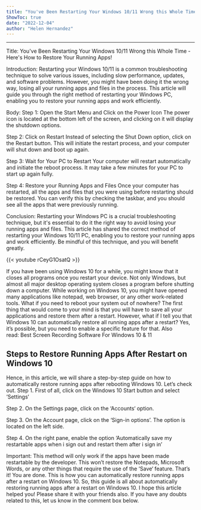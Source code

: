 ```yaml
---
title: "You've Been Restarting Your Windows 10/11 Wrong this Whole Time - Here's How to Restore Your Running Apps!"
ShowToc: true 
date: "2022-12-04"
author: "Helen Hernandez"
---
```

*****
Title: You've Been Restarting Your Windows 10/11 Wrong this Whole Time - Here's How to Restore Your Running Apps!

Introduction:
Restarting your Windows 10/11 is a common troubleshooting technique to solve various issues, including slow performance, updates, and software problems. However, you might have been doing it the wrong way, losing all your running apps and files in the process. This article will guide you through the right method of restarting your Windows PC, enabling you to restore your running apps and work efficiently.

Body:
Step 1: Open the Start Menu and Click on the Power Icon
The power icon is located at the bottom left of the screen, and clicking on it will display the shutdown options.

Step 2: Click on Restart
Instead of selecting the Shut Down option, click on the Restart button. This will initiate the restart process, and your computer will shut down and boot up again.

Step 3: Wait for Your PC to Restart
Your computer will restart automatically and initiate the reboot process. It may take a few minutes for your PC to start up again fully.

Step 4: Restore your Running Apps and Files
Once your computer has restarted, all the apps and files that you were using before restarting should be restored. You can verify this by checking the taskbar, and you should see all the apps that were previously running.

Conclusion:
Restarting your Windows PC is a crucial troubleshooting technique, but it's essential to do it the right way to avoid losing your running apps and files. This article has shared the correct method of restarting your Windows 10/11 PC, enabling you to restore your running apps and work efficiently. Be mindful of this technique, and you will benefit greatly.

{{< youtube rCeyG1OsatQ >}} 



If you have been using Windows 10 for a while, you might know that it closes all programs once you restart your device. Not only Windows, but almost all major desktop operating system closes a program before shutting down a computer.
While working on Windows 10, you might have opened many applications like notepad, web browser, or any other work-related tools. What if you need to reboot your system out of nowhere? The first thing that would come to your mind is that you will have to save all your applications and restore them after a restart.
However, what if I tell you that Windows 10 can automatically restore all running apps after a restart? Yes, it’s possible, but you need to enable a specific feature for that.
Also read: Best Screen Recording Software For Windows 10 & 11

 
## Steps to Restore Running Apps After Restart on Windows 10


Hence, in this article, we will share a step-by-step guide on how to automatically restore running apps after rebooting Windows 10. Let’s check out.
Step 1. First of all, click on the Windows 10 Start button and select ‘Settings‘

Step 2. On the Settings page, click on the ‘Accounts‘ option.

Step 3. On the Account page, click on the ‘Sign-in options’. The option is located on the left side.

Step 4. On the right pane, enable the option ‘Automatically save my restartable apps when i sign out and restart them after i sign in’

Important: This method will only work if the apps have been made restartable by the developer. This won’t restore the Notepads, Microsoft Words, or any other things that require the use of the ‘Save‘ feature.
That’s it! You are done. This is how you can automatically restore running apps after a restart on Windows 10.
So, this guide is all about automatically restoring running apps after a restart on Windows 10. I hope this article helped you! Please share it with your friends also. If you have any doubts related to this, let us know in the comment box below.





